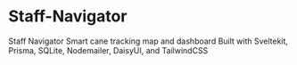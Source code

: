 # Staff-Navigator
Staff Navigator Smart cane tracking map and dashboard
Built with Sveltekit, Prisma, SQLite, Nodemailer, DaisyUI, and TailwindCSS
